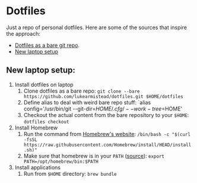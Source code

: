 # Dotfiles

Just a repo of personal dotfiles. Here are some of the sources that inspire the approach:
- [Dotfiles as a bare git repo](https://www.atlassian.com/git/tutorials/dotfiles).
- [New laptop setup](https://cpojer.net/posts/set-up-a-new-mac-fast)

## New laptop setup:

1. Install dotfiles on laptop 
    1. Clone dotfiles as a bare repo: `git clone --bare https://github.com/lukearmistead/dotfiles.git $HOME/dotfiles`
    1. Define alias to deal with weird bare repo stuff: `alias config='/usr/bin/git --git-dir=$HOME/.cfg/ --work-tree=$HOME'
    1. Checkout the actual content from the bare repository to your `$HOME`: `dotfiles checkout`
1. Install Homebrew
    1. Run the command from [Homebrew's website](https://brew.sh/): `/bin/bash -c "$(curl -fsSL https://raw.githubusercontent.com/Homebrew/install/HEAD/install.sh)"`
    1. Make sure that homebrew is in your `PATH` ([source](https://stackoverflow.com/a/68494567)): `export PATH=/opt/homebrew/bin:$PATH`
1. Install applications 
    1. Run from  `$HOME` directory: `brew bundle`
